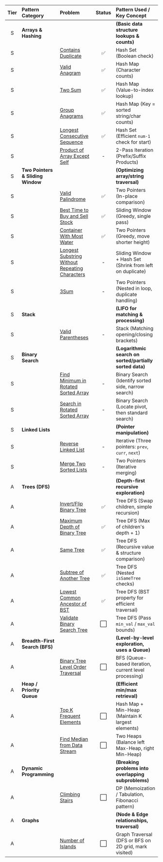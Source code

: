 
| Tier | Pattern Category | Problem | Status | Pattern Used / Key Concept |
| :--: | :--------------- | :---------------------------------------------------- | :----: | :---------------------------------------------------- |
| S | **Arrays & Hashing** | | | **(Basic data structure lookups & counts)** |
| S | | [Contains Duplicate](https://leetcode.com/problems/contains-duplicate/) | ✅ | Hash Set (Boolean check) |
| S | | [Valid Anagram](https://leetcode.com/problems/valid-anagram/) | ✅ | Hash Map (Character counts) |
| S | | [Two Sum](https://leetcode.com/problems/two-sum/) | ✅ | Hash Map (Value-to-index lookup) |
| S | | [Group Anagrams](https://leetcode.com/problems/group-anagrams/) | ✅ | Hash Map (Key = sorted string/char counts) |
| S | | [Longest Consecutive Sequence](https://leetcode.com/problems/longest-consecutive-sequence/) | ✅ | Hash Set (Efficient `num-1` check for start) |
| S | | [Product of Array Except Self](https://leetcode.com/problems/product-of-array-except-self/) | - | 2-Pass Iteration (Prefix/Suffix Products) |
| S | **Two Pointers & Sliding Window** | | | **(Optimizing array/string traversal)** |
| S | | [Valid Palindrome](https://leetcode.com/problems/valid-palindrome/) | ✅ | Two Pointers (In-place comparison) |
| S | | [Best Time to Buy and Sell Stock](https://leetcode.com/problems/best-time-to-buy-and-sell-stock/) | ✅ | Sliding Window (Greedy, single pass) |
| S | | [Container With Most Water](https://leetcode.com/problems/container-with-most-water/) | ✅ | Two Pointers (Greedy, move shorter height) |
| S | | [Longest Substring Without Repeating Characters](https://leetcode.com/problems/longest-substring-without-repeating-characters/) | - | Sliding Window + Hash Set (Shrink from left on duplicate) |
| S | | [3Sum](https://leetcode.com/problems/3sum/) | - | Two Pointers (Nested in loop, duplicate handling) |
| S | **Stack** | | | **(LIFO for matching & processing)** |
| S | | [Valid Parentheses](https://leetcode.com/problems/valid-parentheses/) | - | Stack (Matching opening/closing brackets) |
| S | **Binary Search** | | | **(Logarithmic search on sorted/partially sorted data)** |
| S | | [Find Minimum in Rotated Sorted Array](https://leetcode.com/problems/find-minimum-in-rotated-sorted-array/) | - | Binary Search (Identify sorted side, narrow search) |
| S | | [Search in Rotated Sorted Array](https://leetcode.com/problems/search-in-rotated-sorted-array/) | - | Binary Search (Locate pivot, then standard search) |
| S | **Linked Lists** | | | **(Pointer manipulation)** |
| S | | [Reverse Linked List](https://leetcode.com/problems/reverse-linked-list/) | - | Iterative (Three pointers: `prev`, `curr`, `next`) |
| S | | [Merge Two Sorted Lists](https://leetcode.com/problems/merge-two-sorted-lists/) | - | Two Pointers (Iterative merging) |
| A | **Trees (DFS)** | | | **(Depth-first recursive exploration)** |
| A | | [Invert/Flip Binary Tree](https://leetcode.com/problems/invert-binary-tree/) | ✅ | Tree DFS (Swap children, simple recursion) |
| A | | [Maximum Depth of Binary Tree](https://leetcode.com/problems/maximum-depth-of-binary-tree/) | ✅ | Tree DFS (Max of children's depth + 1) |
| A | | [Same Tree](https://leetcode.com/problems/same-tree/) | ✅ | Tree DFS (Recursive value & structure comparison) |
| A | | [Subtree of Another Tree](https://leetcode.com/problems/subtree-of-another-tree/) | ✅ | Tree DFS (Nested `isSameTree` checks) |
| A | | [Lowest Common Ancestor of BST](https://leetcode.com/problems/lowest-common-ancestor-of-a-binary_search_tree/) | ✅ | Tree DFS (BST property for efficient traversal) |
| A | | [Validate Binary Search Tree](https://leetcode.com/problems/validate-binary-search-tree/) | ⬜ | Tree DFS (Pass `min_val` / `max_val` bounds) |
| A | **Breadth-First Search (BFS)** | | | **(Level-by-level exploration, uses a Queue)** |
| A | | [Binary Tree Level Order Traversal](https://leetcode.com/problems/binary-tree-level-order-traversal/) | ⬜ | BFS (Queue-based iteration, current level processing) |
| A | **Heap / Priority Queue** | | | **(Efficient min/max retrieval)** |
| A | | [Top K Frequent Elements](https://leetcode.com/problems/top-k-frequent-elements/) | ⬜ | Hash Map + Min-Heap (Maintain K largest elements) |
| A | | [Find Median from Data Stream](https://leetcode.com/problems/find-median-from-data-stream/) | ⬜ | Two Heaps (Balance left Max-Heap, right Min-Heap) |
| A | **Dynamic Programming** | | | **(Breaking problems into overlapping subproblems)** |
| A | | [Climbing Stairs](https://leetcode.com/problems/climbing-stairs/) | ⬜ | DP (Memoization / Tabulation, Fibonacci pattern) |
| A | **Graphs** | | | **(Node & Edge relationships, traversal)** |
| A | | [Number of Islands](https://leetcode.com/problems/number-of-islands/) | ⬜ | Graph Traversal (DFS or BFS on 2D grid, mark visited) |
